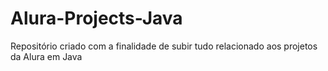 # Alura-Projects-Java
Repositório criado com a finalidade de subir tudo relacionado aos projetos da Alura em Java
